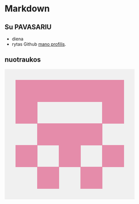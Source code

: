 # Markdown
## Su PAVASARIU
- diena
- rytas
Github [mano profilis](https://github.com/Cyber9933).

## nuotraukos
![alt text](image.png)
